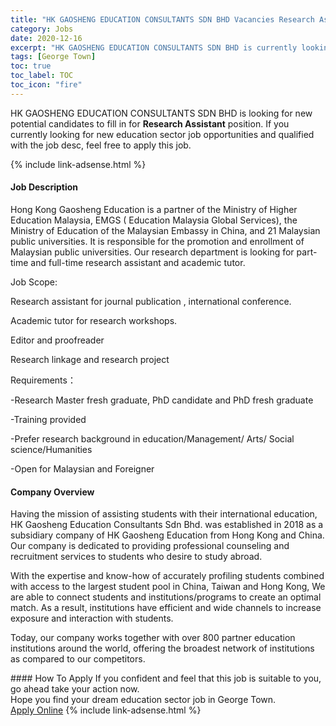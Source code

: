 ```yaml
---
title: "HK GAOSHENG EDUCATION CONSULTANTS SDN BHD Vacancies Research Assistant" 
category: Jobs 
date: 2020-12-16 
excerpt: "HK GAOSHENG EDUCATION CONSULTANTS SDN BHD is currently looking for suitable person to fill in the Research Assistant which positioned at George Town" 
tags: [George Town] 
toc: true 
toc_label: TOC 
toc_icon: "fire" 
--- 
```


<p>HK GAOSHENG EDUCATION CONSULTANTS SDN BHD is looking for new potential candidates to fill in for <b>Research Assistant</b> position. If you currently looking for new education sector job opportunities and qualified with the job desc, feel free to apply this job.
</p>{% include link-adsense.html %} 
 <div><div><div><h4>Job Description</h4></div></div><div><div><span><div><p>Hong Kong Gaosheng Education is a partner of the Ministry of Higher Education&#160;Malaysia, EMGS ( Education Malaysia Global Services), the Ministry of Education of the Malaysian Embassy in China, and 21 Malaysian public universities. It is responsible for the promotion and enrollment of Malaysian public universities. Our research department is looking for part-time and full-time research assistant and academic tutor.</p><p>Job Scope:</p><p>Research assistant for journal&#160;publication , international conference.</p><p>Academic tutor for research workshops.</p><p>Editor and proofreader</p><p>Research linkage and research project</p><p>Requirements&#65306;</p><p>-Research Master fresh graduate, PhD candidate and PhD fresh graduate</p><p>-Training provided</p><p>-Prefer research background in education/Management/ Arts/ Social science/Humanities</p><p>-Open for Malaysian and Foreigner</p></div></span></div></div></div> 
<div><div><div><h4>Company Overview</h4></div></div><div><div><span><div><p>Having the mission of assisting students with their international education, HK Gaosheng Education Consultants Sdn Bhd. was established in 2018 as a subsidiary company of HK Gaosheng Education from Hong Kong and China. Our company is dedicated to providing professional counseling and recruitment services to students who desire to study abroad.&#160;</p><p>With the expertise and know-how of accurately profiling students combined with access to the largest student pool in China, Taiwan and Hong Kong, We are able to connect students and institutions/programs to create an optimal match. As a result, institutions have efficient and wide channels to increase exposure and interaction with students.</p><p>Today, our company works together with over 800 partner education institutions around the world, offering the broadest network of institutions as compared to our competitors.</p></div></span></div></div></div> 
#### How To Apply 
If you confident and feel that this job is suitable to you, go ahead take your action now. <br/> 
Hope you find your dream education sector job in George Town. <br/> 
<a href="https://www.jobstreet.com.my/en/job/research-assistant-4444182?jobId=jobstreet-my-job-4444182&sectionRank=1&token=0~2051e8c1-cb7c-4b4d-9fd9-84776776108f&fr=SRP%20View%20In%20New%20Ta" class="btn btn--info" target="_blank" rel="nofollow noopenner">Apply Online</a> 
{% include link-adsense.html %} 